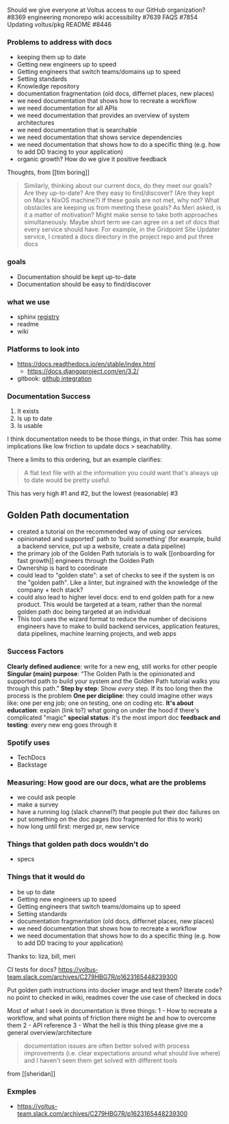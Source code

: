 Should we give everyone at Voltus access to our GitHub organization? #8369
engineering monorepo wiki accessibility #7639
FAQS #7854
Updating voltus/pkg README #8446

### Problems to address with docs
- keeping them up to date 
- Getting new engineers up to speed
- Getting engineers that switch teams/domains up to speed
- Setting standards
- Knowledge repository
- documentation fragmentation (old docs, differnet places, new places)
- we need documentation that shows how to recreate a workflow
- we need documentation for all APIs
- we need documentation that provides an overview of system architectures
- we need documentation that is searchable
- we need documentation that shows service dependencies
- we need documentation that shows how to do a specific thing (e.g. how to add DD tracing to your application)
- organic growth? How do we give it positive feedback

Thoughts, from [[tim boring]]
> Similarly, thinking about our current docs, do they meet our goals? Are they up-to-date? Are they easy to find/discover? (Are they kept on Max's NixOS machine?) If these goals are not met, why not? What obstacles are keeping us from meeting these goals? As Meri asked, is it a matter of motivation?
> Might make sense to take both approaches simultaneously. Maybe short term we can agree on a set of docs that every service should have. For example, in the Gridpoint Site Updater service, I created a docs directory in the project repo and put three docs

### goals
- Documentation should be kept up-to-date
- Documentation should be easy to find/discover

### what we use
- sphinx  [registry](https://github.com/voltusdev/voltus/blob/master/wiki/dev/sphinx-docs.md)
- readme
- wiki

### Platforms to look into
- https://docs.readthedocs.io/en/stable/index.html
    - https://docs.djangoproject.com/en/3.2/
-  gitbook: [github integration](https://docs.gitbook.com/integrations/github)

### Documentation Success
1. It exists
2. Is up to date
3. Is usable

I think documentation needs to be those things, in that order. This has some implications like low friction to update docs > seachability. 

There a limits to this ordering, but an example clarifies:

> A flat text file with al the information you could want that's always up to date would be pretty useful. 

This has very high #1 and #2, but the lowest (reasonable) #3

## Golden Path documentation
- created a tutorial on the recommended way of using our services
- opinionated and supported’ path to ‘build something’ (for example, build a backend service, put up a website, create a data pipeline)
- the primary job of the Golden Path tutorials is to walk [[onboarding for fast growth]] engineers through the Golden Path 
- Ownership is hard to coordinate
- could lead to "golden state": a set of checks to see if the system is on the "golden path". Like a linter, but ingrained with the knowledge of the company + tech stack?
- could also lead to higher level docs: end to end golden path for a new product. This would be targeted at a team, rather than the normal golden path doc being targeted at an individual
- This tool uses the wizard format to reduce the number of decisions engineers have to make to build backend services, application features, data pipelines, machine learning projects, and web apps

### Success Factors
**Clearly defined audience**: write for a new eng, still works for other people
**Singular (main) purpose**: “The Golden Path is the opinionated and supported path to build your system and the Golden Path tutorial walks you through this path.”
**Step by step**: Show *every* step. If its too long then the process is the problem
**One per dicipline**: they could imagine other ways like: one per eng job; one on testing, one on coding etc.
**It's about education**: explain (link to?) what going on under the hood if there's complicated "magic"
**special status**: it's the most import doc
**feedback and testing**: every new eng goes through it


### Spotify uses
- TechDocs
- Backstage

### Measuring: How good are our docs, what are the problems
- we could ask people
- make a survey
- have a running log (slack channel?) that people put their doc failures on
- put something on the doc pages (too fragmented for this to work)
- how long until first: merged pr, new service

### Things that golden path docs wouldn't do
- specs

### Things that it would do
- be up to date 
- Getting new engineers up to speed
- Getting engineers that switch teams/domains up to speed
- Setting standards
- documentation fragmentation (old docs, differnet places, new places)
- we need documentation that shows how to recreate a workflow
- we need documentation that shows how to do a specific thing (e.g. how to add DD tracing to your application)


Thanks to: liza, bill, meri

CI tests for docs?
https://voltus-team.slack.com/archives/C279HBG7R/p1623165448239300

Put golden path instructions into docker image and test them?
    literate code?
no point to checked in wiki, readmes cover the use case of checked in docs

Most of what I seek in documentation is three things:
1 - How to recreate a workflow, and what points of friction there might be and how to overcome them
2 - API reference
3 - What the hell is this thing please give me a general overview/architecture

> documentation issues are often better solved with process improvements (i.e. clear expectations around what should live where) and I haven't seen them get solved with different tools

from [[sheridan]]

### Exmples
- https://voltus-team.slack.com/archives/C279HBG7R/p1623165448239300